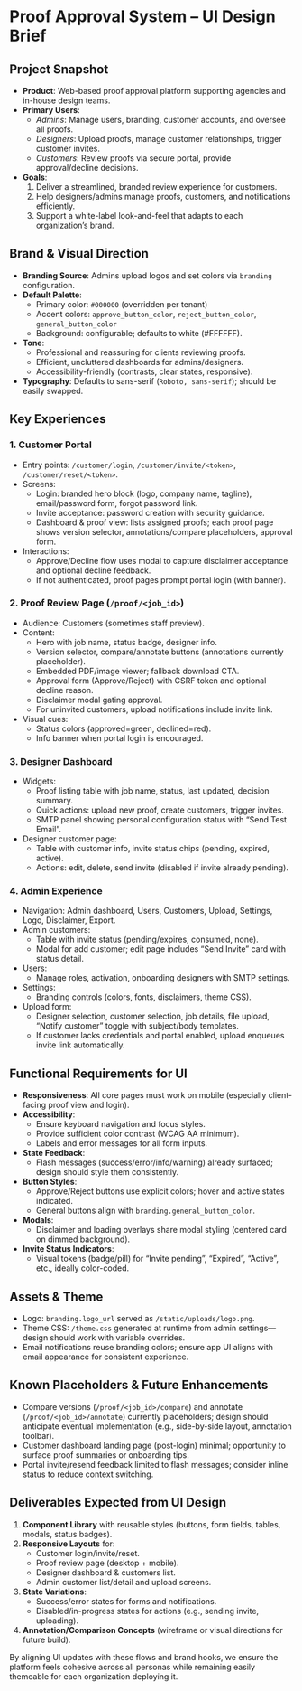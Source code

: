 # Proof Approval System – UI Design Brief

## Project Snapshot
- **Product**: Web-based proof approval platform supporting agencies and in-house design teams.
- **Primary Users**:
  - *Admins*: Manage users, branding, customer accounts, and oversee all proofs.
  - *Designers*: Upload proofs, manage customer relationships, trigger customer invites.
  - *Customers*: Review proofs via secure portal, provide approval/decline decisions.
- **Goals**:
  1. Deliver a streamlined, branded review experience for customers.
  2. Help designers/admins manage proofs, customers, and notifications efficiently.
  3. Support a white-label look-and-feel that adapts to each organization’s brand.

## Brand & Visual Direction
- **Branding Source**: Admins upload logos and set colors via `branding` configuration.
- **Default Palette**:
  - Primary color: `#000000` (overridden per tenant)
  - Accent colors: `approve_button_color`, `reject_button_color`, `general_button_color`
  - Background: configurable; defaults to white (#FFFFFF).
- **Tone**:
  - Professional and reassuring for clients reviewing proofs.
  - Efficient, uncluttered dashboards for admins/designers.
  - Accessibility-friendly (contrasts, clear states, responsive).
- **Typography**: Defaults to sans-serif (`Roboto, sans-serif`); should be easily swapped.

## Key Experiences

### 1. Customer Portal
- Entry points: `/customer/login`, `/customer/invite/<token>`, `/customer/reset/<token>`.
- Screens:
  - Login: branded hero block (logo, company name, tagline), email/password form, forgot password link.
  - Invite acceptance: password creation with security guidance.
  - Dashboard & proof view: lists assigned proofs; each proof page shows version selector, annotations/compare placeholders, approval form.
- Interactions:
  - Approve/Decline flow uses modal to capture disclaimer acceptance and optional decline feedback.
  - If not authenticated, proof pages prompt portal login (with banner).

### 2. Proof Review Page (`/proof/<job_id>`)
- Audience: Customers (sometimes staff preview).
- Content:
  - Hero with job name, status badge, designer info.
  - Version selector, compare/annotate buttons (annotations currently placeholder).
  - Embedded PDF/image viewer; fallback download CTA.
  - Approval form (Approve/Reject) with CSRF token and optional decline reason.
  - Disclaimer modal gating approval.
  - For uninvited customers, upload notifications include invite link.
- Visual cues:
  - Status colors (approved=green, declined=red).
  - Info banner when portal login is encouraged.

### 3. Designer Dashboard
- Widgets:
  - Proof listing table with job name, status, last updated, decision summary.
  - Quick actions: upload new proof, create customers, trigger invites.
  - SMTP panel showing personal configuration status with “Send Test Email”.
- Designer customer page:
  - Table with customer info, invite status chips (pending, expired, active).
  - Actions: edit, delete, send invite (disabled if invite already pending).

### 4. Admin Experience
- Navigation: Admin dashboard, Users, Customers, Upload, Settings, Logo, Disclaimer, Export.
- Admin customers:
  - Table with invite status (pending/expires, consumed, none).
  - Modal for add customer; edit page includes “Send Invite” card with status detail.
- Users:
  - Manage roles, activation, onboarding designers with SMTP settings.
- Settings:
  - Branding controls (colors, fonts, disclaimers, theme CSS).
- Upload form:
  - Designer selection, customer selection, job details, file upload, “Notify customer” toggle with subject/body templates.
  - If customer lacks credentials and portal enabled, upload enqueues invite link automatically.

## Functional Requirements for UI
- **Responsiveness**: All core pages must work on mobile (especially client-facing proof view and login).
- **Accessibility**:
  - Ensure keyboard navigation and focus styles.
  - Provide sufficient color contrast (WCAG AA minimum).
  - Labels and error messages for all form inputs.
- **State Feedback**:
  - Flash messages (success/error/info/warning) already surfaced; design should style them consistently.
- **Button Styles**:
  - Approve/Reject buttons use explicit colors; hover and active states indicated.
  - General buttons align with `branding.general_button_color`.
- **Modals**:
  - Disclaimer and loading overlays share modal styling (centered card on dimmed background).
- **Invite Status Indicators**:
  - Visual tokens (badge/pill) for “Invite pending”, “Expired”, “Active”, etc., ideally color-coded.

## Assets & Theme
- Logo: `branding.logo_url` served as `/static/uploads/logo.png`.
- Theme CSS: `/theme.css` generated at runtime from admin settings—design should work with variable overrides.
- Email notifications reuse branding colors; ensure app UI aligns with email appearance for consistent experience.

## Known Placeholders & Future Enhancements
- Compare versions (`/proof/<job_id>/compare`) and annotate (`/proof/<job_id>/annotate`) currently placeholders; design should anticipate eventual implementation (e.g., side-by-side layout, annotation toolbar).
- Customer dashboard landing page (post-login) minimal; opportunity to surface proof summaries or onboarding tips.
- Portal invite/resend feedback limited to flash messages; consider inline status to reduce context switching.

## Deliverables Expected from UI Design
1. **Component Library** with reusable styles (buttons, form fields, tables, modals, status badges).
2. **Responsive Layouts** for:
   - Customer login/invite/reset.
   - Proof review page (desktop + mobile).
   - Designer dashboard & customers list.
   - Admin customer list/detail and upload screens.
3. **State Variations**:
   - Success/error states for forms and notifications.
   - Disabled/in-progress states for actions (e.g., sending invite, uploading).
4. **Annotation/Comparison Concepts** (wireframe or visual directions for future build).

By aligning UI updates with these flows and brand hooks, we ensure the platform feels cohesive across all personas while remaining easily themeable for each organization deploying it.

